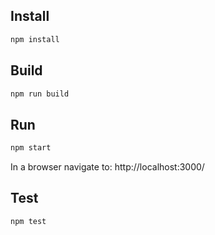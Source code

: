 ## Install
```bash
npm install
```

## Build
```bash
npm run build
```

## Run
```bash
npm start
```
In a browser navigate to:
http://localhost:3000/

## Test
```bash
npm test
```
